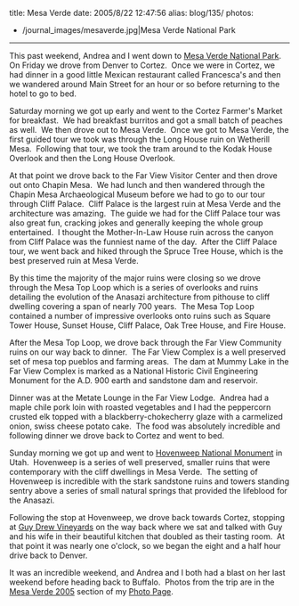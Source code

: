 title: Mesa Verde
date: 2005/8/22 12:47:56
alias: blog/135/
photos:
- /journal_images/mesaverde.jpg|Mesa Verde National Park
---
This past weekend, Andrea and I went down to [Mesa Verde National Park](http://www.nps.gov/meve).  On Friday we drove from Denver to Cortez.  Once we were in Cortez, we had dinner in a good little Mexican restaurant called Francesca's and then we wandered around Main Street for an hour or so before returning to the hotel to go to bed.

Saturday morning we got up early and went to the Cortez Farmer's Market for breakfast.  We had breakfast burritos and got a small batch of peaches as well.  We then drove out to Mesa Verde.  Once we got to Mesa Verde, the first guided tour we took was through the Long House ruin on Wetherill Mesa.  Following that tour, we took the tram around to the Kodak House Overlook and then the Long House Overlook. 

At that point we drove back to the Far View Visitor Center and then drove out onto Chapin Mesa.  We had lunch and then wandered through the Chapin Mesa Archaeological Museum before we had to go to our tour through Cliff Palace.  Cliff Palace is the largest ruin at Mesa Verde and the architecture was amazing.  The guide we had for the Cliff Palace tour was also great fun, cracking jokes and generally keeping the whole group entertained.  I thought the Mother-In-Law House ruin across the canyon from Cliff Palace was the funniest name of the day.  After the Cliff Palace tour, we went back and hiked through the Spruce Tree House, which is the best preserved ruin at Mesa Verde. 

By this time the majority of the major ruins were closing so we drove through the Mesa Top Loop which is a series of overlooks and ruins detailing the evolution of the Anasazi architecture from pithouse to cliff dwelling covering a span of nearly 700 years.  The Mesa Top Loop contained a number of impressive overlooks onto ruins such as Square Tower House, Sunset House, Cliff Palace, Oak Tree House, and Fire House.

After the Mesa Top Loop, we drove back through the Far View Community ruins on our way back to dinner.  The Far View Complex is a well preserved set of mesa top pueblos and farming areas.  The dam at Mummy Lake in the Far View Complex is marked as a National Historic Civil Engineering Monument for the A.D. 900 earth and sandstone dam and reservoir.

Dinner was at the Metate Lounge in the Far View Lodge.  Andrea had a maple chile pork loin with roasted vegetables and I had the peppercorn crusted elk topped with a blackberry-chokecherry glaze with a carmelized onion, swiss cheese potato cake.  The food was absolutely incredible and following dinner we drove back to Cortez and went to bed.

Sunday morning we got up and went to [Hovenweep National Monument](http://www.nps.gov/hove) in Utah.  Hovenweep is a series of well preserved, smaller ruins that were contemporary with the cliff dwellings in Mesa Verde.  The setting of Hovenweep is incredible with the stark sandstone ruins and towers standing sentry above a series of small natural springs that provided the lifeblood for the Anasazi.

Following the stop at Hovenweep, we drove back towards Cortez, stopping at [Guy Drew Vineyards](http://www.guydrewvineyards.com/) on the way back where we sat and talked with Guy and his wife in their beautiful kitchen that doubled as their tasting room.  At that point it was nearly one o'clock, so we began the eight and a half hour drive back to Denver.

It was an incredible weekend, and Andrea and I both had a blast on her last weekend before heading back to Buffalo.  Photos from the trip are in the [Mesa Verde 2005](PhotoAlbum.aspx?ID=MESAVERDE05) section of my [Photo Page](Photo.aspx).